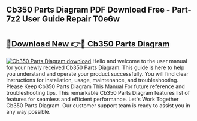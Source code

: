 ## Cb350 Parts Diagram PDF Download Free - Part-7z2 User Guide Repair T0e6w

# <h2><a href="http://dfp6b8.blite.top/?on=Cb350+Parts+Diagram">🔗Download New 👉🔴 Cb350 Parts Diagram</a></h2>

[![Cb350 Parts Diagram download](https://i.imgur.com/lujVjoI.png)](http://dfp6b8.blite.top/?on=Cb350+Parts+Diagram)
Hello and welcome to the user manual for your newly received Cb350 Parts Diagram. This guide is here to help you understand and operate your product successfully. You will find clear instructions for installation, usage, maintenance, and troubleshooting. Please Keep Cb350 Parts Diagram This Manual For future reference and troubleshooting tips. This remarkable Cb350 Parts Diagram features list of features for seamless and efficient performance. Let's Work Together Cb350 Parts Diagram. Our customer support team is ready to assist you in any way possible.
